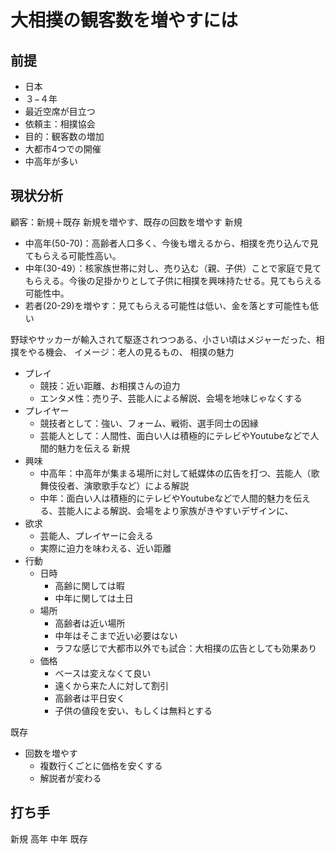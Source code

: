 # 大相撲の観客数を増やすには
## 前提
- 日本
- ３−４年
- 最近空席が目立つ
- 依頼主：相撲協会
- 目的：観客数の増加
- 大都市4つでの開催
- 中高年が多い
## 現状分析
顧客：新規＋既存
新規を増やす、既存の回数を増やす
新規
- 中高年(50-70)：高齢者人口多く、今後も増えるから、相撲を売り込んで見てもらえる可能性高い。
- 中年(30-49）：核家族世帯に対し、売り込む（親、子供）ことで家庭で見てもらえる。今後の足掛かりとして子供に相撲を興味持たせる。見てもらえる可能性中。
- 若者(20-29)を増やす：見てもらえる可能性は低い、金を落とす可能性も低い

野球やサッカーが輸入されて駆逐されつつある、小さい頃はメジャーだった、相撲をやる機会、
イメージ：老人の見るもの、
相撲の魅力
- プレイ
  - 競技：近い距離、お相撲さんの迫力
  - エンタメ性：売り子、芸能人による解説、会場を地味じゃなくする
- プレイヤー
  - 競技者として：強い、フォーム、戦術、選手同士の因縁
  - 芸能人として：人間性、面白い人は積極的にテレビやYoutubeなどで人間的魅力を伝える
新規
- 興味
  - 中高年：中高年が集まる場所に対して紙媒体の広告を打つ、芸能人（歌舞伎役者、演歌歌手など）による解説
  - 中年：面白い人は積極的にテレビやYoutubeなどで人間的魅力を伝える、芸能人による解説、会場をより家族がきやすいデザインに、
- 欲求
  - 芸能人、プレイヤーに会える
  - 実際に迫力を味わえる、近い距離
- 行動
  - 日時
    - 高齢に関しては暇
    - 中年に関しては土日
  - 場所
    - 高齢者は近い場所
    - 中年はそこまで近い必要はない
    - ラフな感じで大都市以外でも試合：大相撲の広告としても効果あり
  - 価格
    - ベースは変えなくて良い
    - 遠くから来た人に対して割引
    - 高齢者は平日安く
    - 子供の値段を安い、もしくは無料とする

既存
 - 回数を増やす
   - 複数行くごとに価格を安くする
   - 解説者が変わる

## 打ち手
新規
高年
中年
既存
